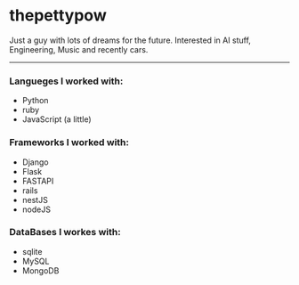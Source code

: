 # thepettypow

Just a guy with lots of dreams for the future.
Interested in AI stuff, Engineering, Music and recently cars.

---

### Langueges I worked with:

- Python
- ruby
- JavaScript (a little)

### Frameworks I worked with:

- Django
- Flask
- FASTAPI
- rails
- nestJS
- nodeJS

### DataBases I workes with:

- sqlite
- MySQL
- MongoDB
